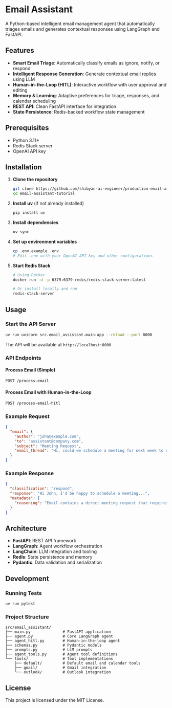 # Email Assistant

A Python-based intelligent email management agent that automatically triages emails and generates contextual responses using LangGraph and FastAPI.

## Features

- **Smart Email Triage**: Automatically classify emails as ignore, notify, or respond
- **Intelligent Response Generation**: Generate contextual email replies using LLM
- **Human-in-the-Loop (HITL)**: Interactive workflow with user approval and editing
- **Memory & Learning**: Adaptive preferences for triage, responses, and calendar scheduling
- **REST API**: Clean FastAPI interface for integration
- **State Persistence**: Redis-backed workflow state management

## Prerequisites

- Python 3.11+
- Redis Stack server
- OpenAI API key

## Installation

1. **Clone the repository**
   ```bash
   git clone https://github.com/shibyan-ai-engineer/production-email-agent.git
   cd email-assistant-tutorial
   ```

2. **Install uv** (if not already installed)
   ```bash
   pip install uv
   ```

3. **Install dependencies**
   ```bash
   uv sync
   ```

4. **Set up environment variables**
   ```bash
   cp .env.example .env
   # Edit .env with your OpenAI API key and other configurations
   ```

5. **Start Redis Stack**
   ```bash
   # Using Docker
   docker run -d -p 6379:6379 redis/redis-stack-server:latest
   
   # Or install locally and run
   redis-stack-server
   ```

## Usage

### Start the API Server

```bash
uv run uvicorn src.email_assistant.main:app --reload --port 8000
```

The API will be available at `http://localhost:8000`

### API Endpoints

#### Process Email (Simple)
```bash
POST /process-email
```

#### Process Email with Human-in-the-Loop
```bash
POST /process-email-hitl
```

### Example Request

```json
{
  "email": {
    "author": "john@example.com",
    "to": "assistant@company.com",
    "subject": "Meeting Request",
    "email_thread": "Hi, could we schedule a meeting for next week to discuss the project?"
  }
}
```

### Example Response

```json
{
  "classification": "respond",
  "response": "Hi John, I'd be happy to schedule a meeting...",
  "metadata": {
    "reasoning": "Email contains a direct meeting request that requires scheduling"
  }
}
```

## Architecture

- **FastAPI**: REST API framework
- **LangGraph**: Agent workflow orchestration
- **LangChain**: LLM integration and tooling
- **Redis**: State persistence and memory
- **Pydantic**: Data validation and serialization

## Development

### Running Tests

```bash
uv run pytest
```

### Project Structure

```
src/email_assistant/
├── main.py              # FastAPI application
├── agent.py             # Core LangGraph agent
├── agent_hitl.py        # Human-in-the-loop agent
├── schemas.py           # Pydantic models
├── prompts.py           # LLM prompts
├── agent_tools.py       # Agent tool definitions
└── tools/               # Tool implementations
    ├── default/         # Default email and calendar tools
    ├── gmail/           # Gmail integration
    └── outlook/         # Outlook integration
```

## License

This project is licensed under the MIT License.
